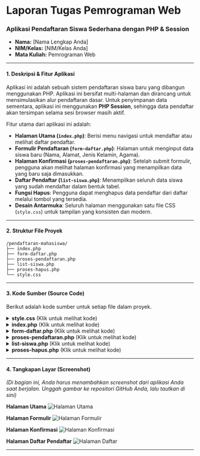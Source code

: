 # **Laporan Tugas Pemrograman Web**
### **Aplikasi Pendaftaran Siswa Sederhana dengan PHP & Session**

- **Nama:** [Nama Lengkap Anda]
- **NIM/Kelas:** [NIM/Kelas Anda]
- **Mata Kuliah:** Pemrograman Web

---

#### **1. Deskripsi & Fitur Aplikasi**

Aplikasi ini adalah sebuah sistem pendaftaran siswa baru yang dibangun menggunakan PHP. Aplikasi ini bersifat multi-halaman dan dirancang untuk mensimulasikan alur pendaftaran dasar. Untuk penyimpanan data sementara, aplikasi ini menggunakan **PHP Session**, sehingga data pendaftar akan tersimpan selama sesi browser masih aktif.

Fitur utama dari aplikasi ini adalah:
- **Halaman Utama (`index.php`)**: Berisi menu navigasi untuk mendaftar atau melihat daftar pendaftar.
- **Formulir Pendaftaran (`form-daftar.php`)**: Halaman untuk menginput data siswa baru (Nama, Alamat, Jenis Kelamin, Agama).
- **Halaman Konfirmasi (`proses-pendaftaran.php`)**: Setelah submit formulir, pengguna akan melihat halaman konfirmasi yang menampilkan data yang baru saja dimasukkan.
- **Daftar Pendaftar (`list-siswa.php`)**: Menampilkan seluruh data siswa yang sudah mendaftar dalam bentuk tabel.
- **Fungsi Hapus**: Pengguna dapat menghapus data pendaftar dari daftar melalui tombol yang tersedia.
- **Desain Antarmuka**: Seluruh halaman menggunakan satu file CSS (`style.css`) untuk tampilan yang konsisten dan modern.

---

#### **2. Struktur File Proyek**
```
/pendaftaran-mahasiswa/
├── index.php
├── form-daftar.php
├── proses-pendaftaran.php
├── list-siswa.php
├── proses-hapus.php
└── style.css
```

---

#### **3. Kode Sumber (Source Code)**

Berikut adalah kode sumber untuk setiap file dalam proyek.

<details>
<summary><b>style.css</b> (Klik untuk melihat kode)</summary>

```css
/* style.css */
body {
    font-family: 'Segoe UI', Tahoma, Geneva, Verdana, sans-serif;
    background-color: #f0f2f5;
    color: #333;
    margin: 0;
    padding: 20px;
    display: flex;
    justify-content: center;
    align-items: center;
    min-height: 100vh;
}
.container {
    width: 100%;
    max-width: 800px;
    margin: 20px auto;
    background-color: #fff;
    padding: 30px 40px;
    border-radius: 10px;
    box-shadow: 0 4px 12px rgba(0, 0, 0, 0.1);
}
header {
    text-align: center;
    border-bottom: 1px solid #eee;
    padding-bottom: 20px;
    margin-bottom: 30px;
}
header h1, header h3 {
    margin: 0;
    color: #0056b3;
}
nav {
    text-align: center;
    margin-top: 20px;
}
nav a {
    text-decoration: none;
    color: #fff;
    background-color: #007BFF;
    padding: 10px 20px;
    border-radius: 5px;
    margin: 0 10px;
    transition: background-color 0.3s ease;
}
nav a:hover {
    background-color: #0056b3;
}
.btn {
    display: inline-block;
    text-decoration: none;
    color: #fff;
    padding: 10px 18px;
    border-radius: 5px;
    margin: 5px;
    font-weight: 600;
    text-align: center;
}
.btn-delete { background-color: #dc3545; }
.btn-delete:hover { background-color: #c82333; }
.btn-add { background-color: #28a745; margin-bottom: 20px; }
.btn-add:hover { background-color: #218838; }
.btn-primary { background-color: #007BFF; }
.btn-primary:hover { background-color: #0056b3; }
.btn-secondary { background-color: #6c757d; }
.btn-secondary:hover { background-color: #5a6268; }
table {
    width: 100%;
    border-collapse: collapse;
    margin-top: 20px;
}
table th, table td {
    padding: 12px;
    border: 1px solid #ddd;
    text-align: left;
}
table thead {
    background-color: #007BFF;
    color: white;
}
table tbody tr:nth-child(even) {
    background-color: #f2f2f2;
}
fieldset { border: none; padding: 0; margin: 0; }
.form-group { margin-bottom: 20px; }
.form-group label { display: block; margin-bottom: 8px; font-weight: 600; }
.form-group input[type="text"],
.form-group textarea,
.form-group select {
    width: 100%;
    padding: 12px;
    border: 1px solid #ccc;
    border-radius: 5px;
    box-sizing: border-box;
    font-size: 16px;
}
.radio-group { display: flex; align-items: center; gap: 25px; }
.radio-group label { font-weight: normal; display: flex; align-items: center; gap: 8px; }
.btn-submit {
    width: 100%; padding: 12px; background-color: #007BFF; color: white;
    border: none; border-radius: 5px; cursor: pointer; font-size: 16px;
    font-weight: bold; transition: background-color 0.3s ease;
}
.btn-submit:hover { background-color: #0056b3; }
.output-container {
    text-align: center;
}
.output-data {
    text-align: left;
    margin: 30px 0;
    padding: 20px;
    background-color: #f9f9f9;
    border-left: 5px solid #28a745;
}
.output-data p {
    font-size: 1.1em;
    margin: 10px 0;
}
.action-links {
    margin-top: 20px;
    display: flex;
    justify-content: center;
    gap: 15px;
}
```
</details>

<details>
<summary><b>index.php</b> (Klik untuk melihat kode)</summary>

```php
<?php session_start(); ?>

<!DOCTYPE html>
<html lang="id">
<head>
    <meta charset="UTF-8">
    <meta name="viewport" content="width=device-width, initial-scale=1.0">
    <title>Pendaftaran Siswa Baru | SMK Coding</title>
    <link rel="stylesheet" href="style.css">
</head>
<body>
    <div class="container">
        <header>
            <h1>SMK Coding</h1>
            <h3>Pendaftaran Siswa Baru</h3>
        </header>
        <h4>Menu</h4>
        <nav>
            <a href="form-daftar.php">Daftar Baru</a>
            <a href="list-siswa.php">Pendaftar</a>
        </nav>
    </div>
</body>
</html>
```
</details>

<details>
<summary><b>form-daftar.php</b> (Klik untuk melihat kode)</summary>

```php
<!DOCTYPE html>
<html lang="id">
<head>
    <meta charset="UTF-8">
    <meta name="viewport" content="width=device-width, initial-scale=1.0">
    <title>Formulir Pendaftaran Siswa | SMK Coding</title>
    <link rel="stylesheet" href="style.css">
</head>
<body>
    <div class="container">
        <header>
            <h3>Formulir Pendaftaran Siswa Baru</h3>
        </header>
        <form action="proses-pendaftaran.php" method="POST">
            <fieldset>
                <div class="form-group">
                    <label for="nama">Nama Lengkap: </label>
                    <input type="text" id="nama" name="nama" placeholder="Nama lengkap Anda" required />
                </div>
                <div class="form-group">
                    <label for="alamat">Alamat: </label>
                    <textarea name="alamat" id="alamat" rows="5" required></textarea>
                </div>
                <div class="form-group">
                    <label>Jenis Kelamin: </label>
                    <div class="radio-group">
                        <label><input type="radio" name="jenis_kelamin" value="laki-laki" required> Laki-laki</label>
                        <label><input type="radio" name="jenis_kelamin" value="perempuan"> Perempuan</label>
                    </div>
                </div>
                <div class="form-group">
                    <label for="agama">Agama: </label>
                    <select name="agama" id="agama">
                        <option>Islam</option>
                        <option>Kristen Protestan</option>
                        <option>Kristen Katolik</option>
                        <option>Hindu</option>
                        <option>Budha</option>
                        <option>Konghucu</option>
                    </select>
                </div>
                <div class="form-group">
                    <input type="submit" value="Daftar" name="daftar" class="btn-submit" />
                </div>
            </fieldset>
        </form>
    </div>
</body>
</html>
```
</details>

<details>
<summary><b>proses-pendaftaran.php</b> (Klik untuk melihat kode)</summary>
    
```php
<?php
session_start();

$nama = $alamat = $jk = $agama = "Data tidak ditemukan";
$is_success = false;

if(isset($_POST['daftar'])){
    $is_success = true;
    $nama = htmlspecialchars($_POST['nama']);
    $alamat = htmlspecialchars($_POST['alamat']);
    $jk = htmlspecialchars($_POST['jenis_kelamin']);
    $agama = htmlspecialchars($_POST['agama']);

    $calon_siswa_baru = [
        'nama' => $nama,
        'alamat' => $alamat,
        'jenis_kelamin' => $jk,
        'agama' => $agama
    ];
    
    if (!isset($_SESSION['calon_siswa'])) {
        $_SESSION['calon_siswa'] = [];
    }
    
    array_push($_SESSION['calon_siswa'], $calon_siswa_baru);
}
?>
<!DOCTYPE html>
<html lang="id">
<head>
    <meta charset="UTF-8">
    <meta name="viewport" content="width=device-width, initial-scale=1.0">
    <title>Status Pendaftaran</title>
    <link rel="stylesheet" href="style.css">
</head>
<body>
    <div class="container output-container">
        <?php if($is_success): ?>
            <header>
                <h3 style="color: #28a745;">Pendaftaran Berhasil!</h3>
            </header>
            <div class="output-data">
                <p>Terima kasih, data Anda telah kami terima.</p>
                <p><strong>Nama:</strong> <?php echo $nama; ?></p>
                <p><strong>Alamat:</strong> <?php echo $alamat; ?></p>
                <p><strong>Jenis Kelamin:</strong> <?php echo $jk; ?></p>
                <p><strong>Agama:</strong> <?php echo $agama; ?></p>
            </div>
            <div class="action-links">
                <a href="list-siswa.php" class="btn btn-primary">Lihat Semua Pendaftar</a>
                <a href="index.php" class="btn btn-secondary">Kembali ke Menu Utama</a>
            </div>
        <?php else: ?>
            <header>
                <h3 style="color: #dc3545;">Akses Ditolak!</h3>
            </header>
            <p>Anda harus mengakses halaman ini dari formulir pendaftaran.</p>
            <div class="action-links">
                <a href="form-daftar.php" class="btn btn-primary">Isi Formulir</a>
            </div>
        <?php endif; ?>
    </div>
</body>
</html>
```
</details>

<details>
<summary><b>list-siswa.php</b> (Klik untuk melihat kode)</summary>
    
```php
<?php session_start(); ?>
<!DOCTYPE html>
<html>
<head>
    <title>Pendaftaran Siswa Baru | SMK Coding</title>
    <link rel="stylesheet" href="style.css">
</head>
<body>
    <div class="container">
        <header>
            <h3>Siswa yang sudah mendaftar</h3>
        </header>
        <nav>
            <a href="form-daftar.php" class="btn btn-add">[+] Tambah Baru</a>
        </nav>
        <br>
        <table>
        <thead>
            <tr>
                <th>No</th>
                <th>Nama</th>
                <th>Alamat</th>
                <th>Jenis Kelamin</th>
                <th>Agama</th>
                <th>Tindakan</th>
            </tr>
        </thead>
        <tbody>
            <?php
            if (isset($_SESSION['calon_siswa']) && !empty($_SESSION['calon_siswa'])) {
                $no = 1;
                foreach ($_SESSION['calon_siswa'] as $key => $siswa) {
                    echo "<tr>";
                    echo "<td>".$no++."</td>";
                    echo "<td>".$siswa['nama']."</td>";
                    echo "<td>".$siswa['alamat']."</td>";
                    echo "<td>".$siswa['jenis_kelamin']."</td>";
                    echo "<td>".$siswa['agama']."</td>";
                    echo "<td>";
                    echo "<a href='proses-hapus.php?id=".$key."' class='btn btn-delete' onclick='return confirm(\"Yakin ingin menghapus data ini?\")'>Hapus</a>";
                    echo "</td>";
                    echo "</tr>";
                }
            } else {
                echo "<tr><td colspan='6' style='text-align:center;'>Tidak ada data pendaftar.</td></tr>";
            }
            ?>
        </tbody>
        </table>
        <p>Total: <?php echo isset($_SESSION['calon_siswa']) ? count($_SESSION['calon_siswa']) : 0; ?></p>
    </div>
</body>
</html>
```
</details>

<details>
<summary><b>proses-hapus.php</b> (Klik untuk melihat kode)</summary>

```php
<?php
session_start();

if(isset($_GET['id'])){
    $id = $_GET['id'];
    if(isset($_SESSION['calon_siswa'][$id])) {
        unset($_SESSION['calon_siswa'][$id]);
    }
    header('Location: list-siswa.php');
} else {
    die("Akses dilarang...");
}
?>
```
</details>

---

#### **4. Tangkapan Layar (Screenshot)**

*(Di bagian ini, Anda harus menambahkan screenshot dari aplikasi Anda saat berjalan. Unggah gambar ke repositori GitHub Anda, lalu tautkan di sini)*

**Halaman Utama**
![Halaman Utama](link-ke-gambar-halaman-utama.png)

**Halaman Formulir**
![Halaman Formulir](link-ke-gambar-halaman-form.png)

**Halaman Konfirmasi**
![Halaman Konfirmasi](link-ke-gambar-halaman-konfirmasi.png)

**Halaman Daftar Pendaftar**
![Halaman Daftar](link-ke-gambar-halaman-daftar.png)

---
